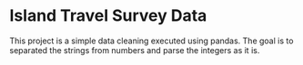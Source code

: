 # Island Travel Survey Data
This project is a simple data cleaning executed using pandas. The goal is to separated the strings from numbers and parse the integers as it is.
